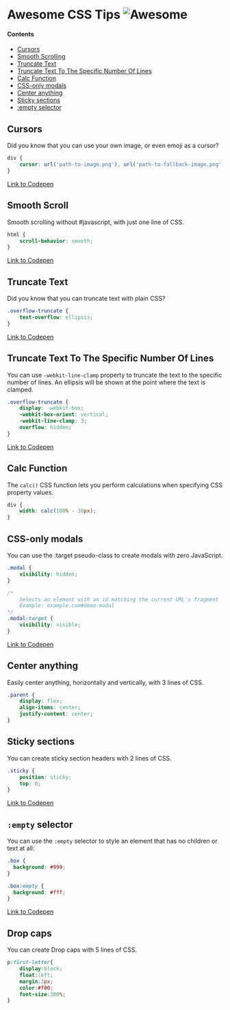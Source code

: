 # Awesome CSS Tips ![Awesome][awesome-badge]

#### Contents

- [Cursors](#cursors)
- [Smooth Scrolling](#smooth-scroll)
- [Truncate Text](#truncate-text)
- [Truncate Text To The Specific Number Of Lines](#truncate-text-to-the-specific-number-of-lines)
- [Calc Function](#calc-function)
- [CSS-only modals](#css-only-modals)
- [Center anything](#center-anything)
- [Sticky sections](#sticky-sections)
- [:empty selector](#empty-selector)

## Cursors

Did you know that you can use your own image, or even emoji as a cursor? 

```css
div {
    cursor: url('path-to-image.png'), url('path-to-fallback-image.png'), auto;
}
```

[Link to Codepen](https://codepen.io/denic/pen/bGVpOPj)

## Smooth Scroll

Smooth scrolling without #javascript, with just one line of CSS.

```css
html {
    scroll-behavior: smooth;
}
```

[Link to Codepen](https://codepen.io/denic/pen/bGVeYqN)

## Truncate Text

Did you know that you can truncate text with plain CSS?

```css
.overflow-truncate {
    text-overflow: ellipsis;
}
```

[Link to Codepen](https://codepen.io/denic/pen/LYpZKMg)

## Truncate Text To The Specific Number Of Lines

You can use `-webkit-line-clamp` property to truncate the text to the specific number of lines. An ellipsis will be shown at the point where the text is clamped.

```css
.overflow-truncate {
    display: -webkit-box;
    -webkit-box-orient: vertical;
    -webkit-line-clamp: 3;
    overflow: hidden;
}
```

[Link to Codepen](https://codepen.io/denic/pen/pojEKGX)

## Calc Function

The `calc()` CSS function lets you perform calculations when specifying CSS property values.

```css
div {
    width: calc(100% - 30px);
}
```

## CSS-only modals

You can use the :target pseudo-class to create modals with zero JavaScript.

```css
.modal {
    visibility: hidden;
}

/*
    Selects an element with an id matching the current URL's fragment
    Example: example.com#demo-modal
*/
.modal:target {
    visibility: visible;
}
```

[Link to Codepen](https://codepen.io/denic/pen/ZEbKgPp)

## Center anything

Easily center anything, horizontally and vertically, with 3 lines of CSS.

```css
.parent {
    display: flex;
    align-items: center;
    justify-content: center;
}
```

## Sticky sections

You can create sticky section headers with 2 lines of CSS.

```css
.sticky {
    position: sticky;
    top: 0;
}
```

[Link to Codepen](https://codepen.io/denic/pen/jObYpaP)

## `:empty` selector

You can use the `:empty` selector to style an element that has no children or text at all:

```css
.box {
  background: #999;
}

.box:empty {
  background: #fff;
}
```

[Link to Codepen](https://codepen.io/denic/pen/KKMpZdP)

[awesome-badge]: https://cdn.rawgit.com/sindresorhus/awesome/d7305f38d29fed78fa85652e3a63e154dd8e8829/media/badge.svg


## Drop caps

You can create Drop caps with 5 lines of CSS.

```css
p:first-letter{
    display:block;
    float:left;
    margin:3px;
    color:#f00;
    font-size:300%;
}
```